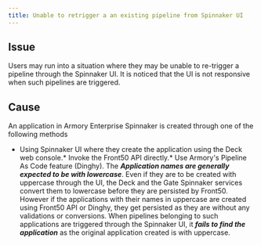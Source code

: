 ```yaml
---
title: Unable to retrigger a an existing pipeline from Spinnaker UI
---
```


## Issue
Users may run into a situation where they may be unable to re-trigger a pipeline through the Spinnaker UI. It is noticed that the UI is not responsive when such pipelines are triggered.
 

## Cause
An application in Armory Enterprise Spinnaker is created through one of the following methods
* Using Spinnaker UI where they create the application using the Deck web console.* Invoke the Front50 API directly.* Use Armory's Pipeline As Code feature (Dinghy).
The ***Application names are generally expected to be with lowercase***. Even if they are to be created with uppercase through the UI, the Deck and the Gate Spinnaker services convert them to lowercase before they are persisted by Front50.
However if the applications with their names in uppercase are created using Front50 API or Dinghy, they get persisted as they are without any validations or conversions. When pipelines belonging to such applications are triggered through the Spinnaker UI, it ***fails to find the application*** as the original application created is with uppercase.

